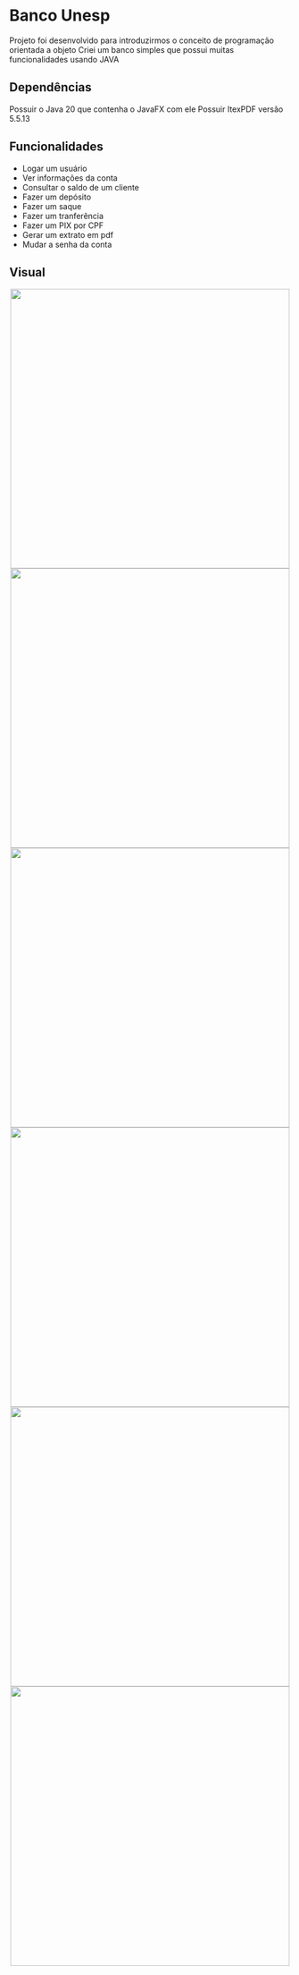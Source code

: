# Banco Unesp 
Projeto foi desenvolvido para introduzirmos o conceito de programação orientada a objeto
Criei um banco simples que possui muitas funcionalidades usando JAVA

## Dependências
Possuir o Java 20 que contenha o JavaFX com ele
Possuir ItexPDF versão 5.5.13

## Funcionalidades
+ Logar um usuário
+ Ver informações da conta
+ Consultar o saldo de um cliente
+ Fazer um depósito
+ Fazer um saque
+ Fazer um tranferência
+ Fazer um PIX por CPF
+ Gerar um extrato em pdf
+ Mudar a senha da conta

## Visual
<div align="center">
  <img height="500em" src="https://github.com/T4vexx/BancoUnespVisual/assets/68335367/1d514b25-e710-4334-b075-44f3e9684dbc" />
  <img height="500em" src="https://github.com/T4vexx/BancoUnespVisual/assets/68335367/48133506-2cf0-4460-b2fd-b25b566b2680" />
  <img height="500em" src="https://github.com/T4vexx/BancoUnespVisual/assets/68335367/39fafa1c-b8b9-4416-bb12-eac47e3fa71b" />
  <img height="500em" src="https://github.com/T4vexx/BancoUnespVisual/assets/68335367/3e1a63e8-57fd-412a-a8b4-c20f3c067a5d" />
  <img height="500em" src="https://github.com/T4vexx/BancoUnespVisual/assets/68335367/36e04404-df99-4b8d-8e2f-db1d6fcd416a" />
  <img height="500em" src="https://github.com/T4vexx/BancoUnespVisual/assets/68335367/bb9f7a46-33e4-4971-943b-0097a236840f" />
</div>
